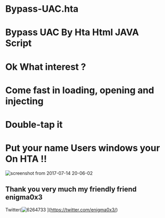 # Bypass-UAC.hta
# Bypass UAC By Hta Html  JAVA Script 
# Ok What interest ?
# Come fast in loading, opening and injecting
# Double-tap it

# Put your name Users windows your On HTA !!
![screenshot from 2017-07-14 20-06-02](https://user-images.githubusercontent.com/25440152/28231045-6796076a-68b7-11e7-9f53-d97283e56311.png)

## Thank you very much my friendly friend enigma0x3 
Twitter(![6264733](https://user-images.githubusercontent.com/25440152/28231253-7174bfd2-68b8-11e7-9fdf-057ea61d8381.jpeg)
](https://twitter.com/enigma0x3/)
